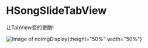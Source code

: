 # HSongSlideTabView
让TabView变的更酷!

![Image of noImgDisplay](/DIsplayImage/noImgDisplay.gif){:height="50%" width="50%"}

